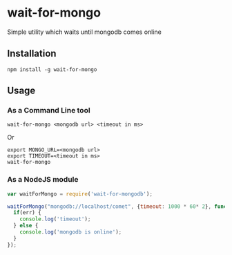 wait-for-mongo
==============

Simple utility which waits until mongodb comes online

## Installation

~~~
npm install -g wait-for-mongo
~~~

## Usage

### As a Command Line tool

~~~
wait-for-mongo <mongodb url> <timeout in ms>
~~~

Or

~~~
export MONGO_URL=<mongodb url>
export TIMEOUT=<timeout in ms>
wait-for-mongo
~~~

### As a NodeJS module

~~~js
var waitForMongo = require('wait-for-mongodb');

waitForMongo("mongodb://localhost/comet", {timeout: 1000 * 60* 2}, function(err) {
  if(err) {
    console.log('timeout');
  } else {
    console.log('mongodb is online');
  }
});
~~~
